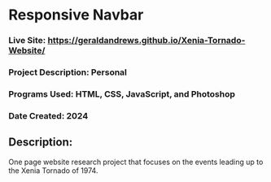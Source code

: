 # Responsive Navbar
### Live Site: https://geraldandrews.github.io/Xenia-Tornado-Website/

### Project Description: Personal
### Programs Used: HTML, CSS, JavaScript, and Photoshop
### Date Created: 2024

## Description: 
One page website research project that focuses on the events leading up to the Xenia Tornado of 1974.
